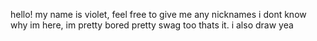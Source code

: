 hello! my name is violet, feel free to give me any nicknames
i dont know why im here, im pretty bored
pretty swag too
thats it. i also draw yea

<!---
vigatoro/vigatoro is a ✨ special ✨ repository because its `README.md` (this file) appears on your GitHub profile.
You can click the Preview link to take a look at your changes.
--->
